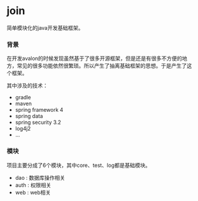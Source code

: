 # join

简单模块化的java开发基础框架。

### 背景

在开发avalon的时候发现虽然基于了很多开源框架，但是还是有很多不方便的地方，常见的很多功能依然很繁琐。所以产生了抽离基础框架的思想。于是产生了这个框架。

其中涉及的技术：

- gradle
- maven
- spring framework 4
- spring data
- spring security 3.2
- log4j2
- ...

### 模块

项目主要分成了6个模块，其中core、test、log都是基础模块。

- dao : 数据库操作相关
- auth : 权限相关
- web : web相关


